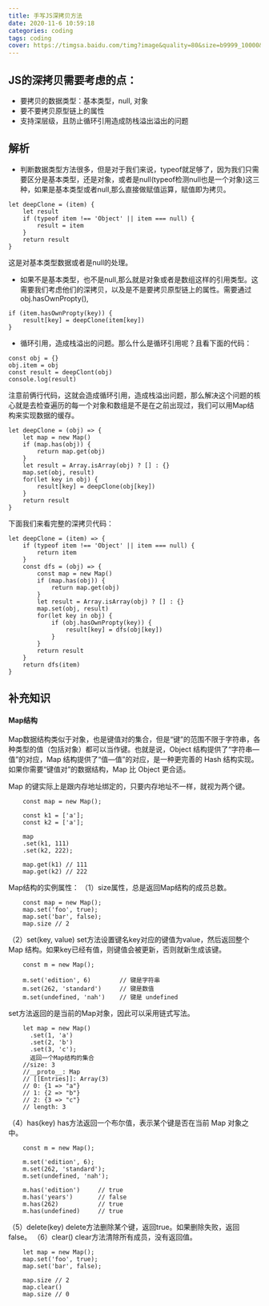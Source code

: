 ```yaml
---
title: 手写JS深拷贝方法
date: 2020-11-6 10:59:18
categories: coding
tags: coding
cover: https://timgsa.baidu.com/timg?image&quality=80&size=b9999_10000&sec=1604641788229&di=e3acbb22a14453aa6da1ead396d487e2&imgtype=0&src=http%3A%2F%2Fa.hiphotos.baidu.com%2Fzhidao%2Fpic%2Fitem%2Fdbb44aed2e738bd42bc4fe4da18b87d6267ff9e1.jpg
---
```

## JS的深拷贝需要考虑的点：
+ 要拷贝的数据类型：基本类型，null, 对象
+ 要不要拷贝原型链上的属性
+ 支持深层级，且防止循环引用造成防栈溢出溢出的问题

## 解析
+ 判断数据类型方法很多，但是对于我们来说，typeof就足够了，因为我们只需要区分是基本类型，还是对象，或者是null(typeof检测null也是一个对象)这三种，如果是基本类型或者null,那么直接做赋值运算，赋值即为拷贝。
```
let deepClone = (item) {
    let result
    if (typeof item !== 'Object' || item === null) {
        result = item
    }
    return result
}
```
这是对基本类型数据或者是null的处理。
+ 如果不是基本类型，也不是null,那么就是对象或者是数组这样的引用类型。这需要我们考虑他们的深拷贝，以及是不是要拷贝原型链上的属性。需要通过obj.hasOwnPropty(),
```
if (item.hasOwnPropty(key)) {
    result[key] = deepClone(item[key])
}
```
+ 循环引用，造成栈溢出的问题。那么什么是循环引用呢？且看下面的代码：
```
const obj = {}
obj.item = obj
const result = deepClont(obj)
console.log(result)
```
注意前俩行代码，这就会造成循环引用，造成栈溢出问题，那么解决这个问题的核心就是去检查遍历的每一个对象和数组是不是在之前出现过，我们可以用Map结构来实现数据的缓存。
```
let deepClone = (obj) => {
    let map = new Map()
    if (map.has(obj)) {
        return map.get(obj)
    }
    let result = Array.isArray(obj) ? [] : {}
    map.set(obj, result)
    for(let key in obj) {
        result[key] = deepClone(obj[key])
    }
    return result
}
```
下面我们来看完整的深拷贝代码：
```
let deepClone = (item) => {
    if (typeof item !== 'Object' || item === null) {
        return item
    }
    const dfs = (obj) => {
        const map = new Map()
        if (map.has(obj)) {
            return map.get(obj)
        }
        let result = Array.isArray(obj) ? [] : {}
        map.set(obj, result)
        for(let key in obj) {
            if (obj.hasOwnPropty(key)) {
                result[key] = dfs(obj[key])
            }
        }
        return result
    }
    return dfs(item)
}
```

## 补充知识
#### Map结构
Map数据结构类似于对象，也是键值对的集合，但是“键”的范围不限于字符串，各种类型的值（包括对象）都可以当作键。也就是说，Object 结构提供了“字符串—值”的对应，Map 结构提供了“值—值”的对应，是一种更完善的 Hash 结构实现。如果你需要“键值对”的数据结构，Map 比 Object 更合适。

Map 的键实际上是跟内存地址绑定的，只要内存地址不一样，就视为两个键。
```
    const map = new Map();
    
    const k1 = ['a'];
    const k2 = ['a'];
    
    map
    .set(k1, 111)
    .set(k2, 222);
    
    map.get(k1) // 111
    map.get(k2) // 222
```
Map结构的实例属性：
（1）size属性，总是返回Map结构的成员总数。
```
    const map = new Map();
    map.set('foo', true);
    map.set('bar', false);
    map.size // 2
```
（2）set(key, value)
set方法设置键名key对应的键值为value，然后返回整个 Map 结构。如果key已经有值，则键值会被更新，否则就新生成该键。
```
    const m = new Map();
    
    m.set('edition', 6)        // 键是字符串
    m.set(262, 'standard')     // 键是数值
    m.set(undefined, 'nah')    // 键是 undefined
```
set方法返回的是当前的Map对象，因此可以采用链式写法。
```
    let map = new Map()
      .set(1, 'a')
      .set(2, 'b')
      .set(3, 'c');
      返回一个Map结构的集合
    //size: 3
    //__proto__: Map
    // [[Entries]]: Array(3)
    // 0: {1 => "a"}
    // 1: {2 => "b"}
    // 2: {3 => "c"}
    // length: 3
```
（4）has(key)
has方法返回一个布尔值，表示某个键是否在当前 Map 对象之中。
```
    const m = new Map();
    
    m.set('edition', 6);
    m.set(262, 'standard');
    m.set(undefined, 'nah');
    
    m.has('edition')     // true
    m.has('years')       // false
    m.has(262)           // true
    m.has(undefined)     // true
```
（5）delete(key)
delete方法删除某个键，返回true。如果删除失败，返回false。
（6）clear()
clear方法清除所有成员，没有返回值。
```
    let map = new Map();
    map.set('foo', true);
    map.set('bar', false);
    
    map.size // 2
    map.clear()
    map.size // 0
```
